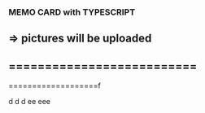 ### MEMO CARD with TYPESCRIPT
=> pictures will be uploaded
--------------------------
==========================
-
===================f

d
d
d
ee
eee
